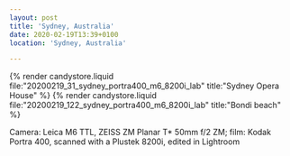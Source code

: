 ```yaml
---
layout: post
title: 'Sydney, Australia'
date: 2020-02-19T13:39+0100
location: 'Sydney, Australia'

---
```


{% render candystore.liquid file:"20200219_31_sydney_portra400_m6_8200i_lab" title:"Sydney Opera House" %}
{% render candystore.liquid file:"20200219_122_sydney_portra400_m6_8200i_lab" title:"Bondi beach" %}

Camera: Leica M6 TTL, ZEISS ZM Planar T* 50mm f/2 ZM; film: Kodak Portra 400, scanned with a Plustek 8200i, edited in Lightroom 